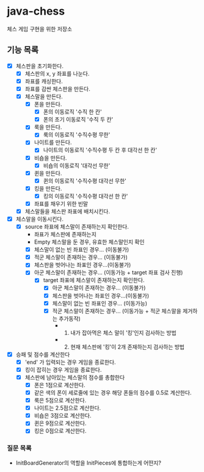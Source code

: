 # java-chess
체스 게임 구현을 위한 저장소

## 기능 목록

- [x] 체스판을 초기화한다.
    - [x] 체스판의 x, y 좌표를 나눈다.
    - [x] 좌표를 캐싱한다.
    - [x] 좌표를 감싼 체스판을 만든다.
    - [x] 체스말을 만든다.
        - [x] 폰을 만든다.
            - [x] 폰의 이동로직 '수직 한 칸'
            - [x] 폰의 초기 이동로직 '수직 두 칸'
        - [x] 룩을 만든다.
            - [x] 룩의 이동로직 '수직수평 무한'
        - [x] 나이트를 만든다.
            - [x] 나이트의 이동로직 '수직수평 두 칸 후 대각선 한 칸'
        - [x] 비숍을 만든다.
            - [x] 비숍의 이동로직 '대각선 무한'
        - [x] 퀸을 만든다.
            - [x] 퀸의 이동로직 '수직수평 대각선 무한'
        - [x] 킹을 만든다.
            - [x] 킹의 이동로직 '수직수평 대각선 한 칸'
        - [x] 좌표를 채우기 위한 빈말
    - [x] 체스말들을 체스판 좌표에 배치시킨다.
- [x] 체스말을 이동시킨다.
    - [x] source 좌표에 체스말이 존재하는지 확인한다.
        - 좌표가 체스판에 존재하는지
        - Empty 체스말을 둔 경우, 유효한 체스말인지 확인
        - [x] 체스말이 없는 빈 좌표인 경우... (이동불가)
        - [x] 적군 체스말이 존재하는 경우...  (이동불가)
        - [x] 체스판을 벗어나는 좌표인 경우...(이동불가)
        - [x] 아군 체스말이 존재하는 경우... (이동가능 + target 좌표 검사 진행)
            - [x] target 좌표에 체스말이 존재하는지 확인한다.
                - [x] 아군 체스말이 존재하는 경우... (이동불가)
                - [x] 체스판을 벗어나는 좌표인 경우...(이동불가)
                - [x] 체스말이 없는 빈 좌표인 경우... (이동가능)
                - [x] 적군 체스말이 존재하는 경우...  (이동가능 + 적군 체스말을 제거하는 추가동작)
                    - 1. 내가 잡아먹은 체스 말이 '킹'인지 검사하는 방법
                    - 2. 현재 체스판에 '킹'이 2개 존재하는지 검사하는 방법
- [x] 승패 및 점수를 계산한다
    - [x] 'end' 가 입력되는 경우 게임을 종료한다.
    - [x] 킹이 잡히는 경우 게임을 종료한다.
    - [x] 체스판에 남아있는 체스말의 점수를 총합한다
        - [x] 폰은 1점으로 계산한다.
        - [x] 같은 색의 폰이 세로줄에 있는 경우 해당 폰들의 점수를 0.5로 계산한다.
        - [x] 룩은 5점으로 계산한다.
        - [x] 나이트는 2.5점으로 계산한다.
        - [x] 비숍은 3점으로 계산한다.
        - [x] 퀸은 9점으로 계산한다.
        - [x] 킹은 0점으로 계산한다.
    
### 질문 목록

- InitBoardGenerator의 역할을 InitPieces에 통합하는게 어떤지?
